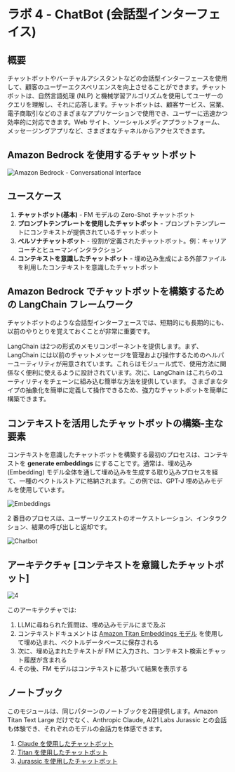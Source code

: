 # ラボ 4 - ChatBot (会話型インターフェイス)

## 概要

チャットボットやバーチャルアシスタントなどの会話型インターフェースを使用して、顧客のユーザーエクスペリエンスを向上させることができます。チャットボットは、自然言語処理 (NLP) と機械学習アルゴリズムを使用してユーザーのクエリを理解し、それに応答します。チャットボットは、顧客サービス、営業、電子商取引などのさまざまなアプリケーションで使用でき、ユーザーに迅速かつ効率的に対応できます。Web サイト、ソーシャルメディアプラットフォーム、メッセージングアプリなど、さまざまなチャネルからアクセスできます。

## Amazon Bedrock を使用するチャットボット

![Amazon Bedrock - Conversational Interface](./images/chatbot_bedrock.png)

## ユースケース

1. **チャットボット(基本)** -  FM モデルの Zero-Shot チャットボット
2. **プロンプトテンプレートを使用したチャットボット** - プロンプトテンプレートにコンテキストが提供されているチャットボット
3. **ペルソナチャットボット** - 役割が定義されたチャットボット。例：キャリアコーチとヒューマンインタラクション
4. **コンテキストを意識したチャットボット** - 埋め込み生成による外部ファイルを利用したコンテキストを意識したチャットボット

## Amazon Bedrock でチャットボットを構築するための LangChain フレームワーク

チャットボットのような会話型インターフェースでは、短期的にも長期的にも、以前のやりとりを覚えておくことが非常に重要です。

LangChain は2つの形式のメモリコンポーネントを提供します。まず、LangChain には以前のチャットメッセージを管理および操作するためのヘルパーユーティリティが用意されています。これらはモジュール式で、使用方法に関係なく便利に使えるように設計されています。次に、LangChain はこれらのユーティリティをチェーンに組み込む簡単な方法を提供しています。
さまざまなタイプの抽象化を簡単に定義して操作できるため、強力なチャットボットを簡単に構築できます。

## コンテキストを活用したチャットボットの構築-主な要素

コンテキストを意識したチャットボットを構築する最初のプロセスは、コンテキストを **generate embeddings** にすることです。通常は、埋め込み (Embedding) モデル全体を通して埋め込みを生成する取り込みプロセスを経て、一種のベクトルストアに格納されます。この例では、GPT-J 埋め込みモデルを使用しています。

![Embeddings](./images/embeddings_lang.png)

2 番目のプロセスは、ユーザーリクエストのオーケストレーション、インタラクション、結果の呼び出しと返却です。

![Chatbot](./images/chatbot_lang.png)

## アーキテクチャ [コンテキストを意識したチャットボット]

![4](./images/context-aware-chatbot.png)

このアーキテクチャでは:

1.  LLMに尋ねられた質問は、埋め込みモデルにまで及ぶ
2.  コンテキストドキュメントは [Amazon Titan Embeddings モデル](https://aws.amazon.com/bedrock/titan/) を使用して埋め込まれ、ベクトルデータベースに保存される
3.  次に、埋め込まれたテキストが FM に入力され、コンテキスト検索とチャット履歴が含まれる
4.  その後、FM モデルはコンテキストに基づいて結果を表示する

## ノートブック

このモジュールは、同じパターンのノートブックを2冊提供します。Amazon Titan Text Large だけでなく、Anthropic Claude, AI21 Labs Jurassic との会話も体験でき、それぞれのモデルの会話力を体感できます。

1.  [Claude を使用したチャットボット](./00_Chatbot_Claude.ja.ipynb)
1.  [Titan を使用したチャットボット](./00_Chatbot_Titan.jp.ipynb)
1.  [Jurassic を使用したチャットボット](./00_Chatbot_AI21.jp.ipynb)
